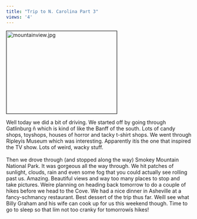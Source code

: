 ```yaml
---
title: "Trip to N. Carolina Part 3"
views: '4'
---
```

<p><img alt="mountainview.jpg" src="http://www.mennoboy.com/chris/archives/images/travel/mountainview.jpg" width="300" height="225" border="1" /></p>
<p>Well today we did a bit of driving.  We started off by going through Gatlinburg ñ which is kind of like the Banff of the south.  Lots of candy shops, toyshops, houses of horror and tacky t-shirt shops.  We went through Ripleyís Museum which was interesting.  Apparently itís the one that inspired the TV show.  Lots of weird, wacky stuff.<br />
<!--more--><br />
Then we drove through (and stopped along the way) Smokey Mountain National Park.  It was gorgeous all the way through.  We hit patches of sunlight, clouds, rain and even some fog that you could actually see rolling past us.  Amazing.  Beautiful views and way too many places to stop and take pictures.  Weíre planning on heading back tomorrow to do a couple of hikes before we head to the Cove.  We had a nice dinner in Asheville at a fancy-schmancy restaurant.  Best dessert of the trip thus far.  Weíll see what Billy Graham and his wife can cook up for us this weekend though.  Time to go to sleep so that Iím not too cranky for tomorrowís hikes!</p>
